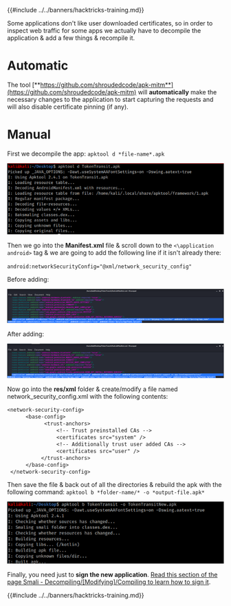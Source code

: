 {{#include ../../banners/hacktricks-training.md}}

Some applications don't like user downloaded certificates, so in order to inspect web traffic for some apps we actually have to decompile the application & add a few things & recompile it.

# Automatic

The tool [**https://github.com/shroudedcode/apk-mitm**](https://github.com/shroudedcode/apk-mitm) will **automatically** make the necessary changes to the application to start capturing the requests and will also disable certificate pinning (if any).

# Manual

First we decompile the app: `apktool d *file-name*.apk`

![](../../images/img9.png)

Then we go into the **Manifest.xml** file & scroll down to the `<\application android>` tag & we are going to add the following line if it isn't already there:

`android:networkSecurityConfig="@xml/network_security_config"`

Before adding:

![](../../images/img10.png)

After adding:

![](../../images/img11.png)

Now go into the **res/xml** folder & create/modify a file named network_security_config.xml with the following contents:

```markup
<network-security-config>
      <base-config>
            <trust-anchors>
                <!-- Trust preinstalled CAs -->
                <certificates src="system" />
                <!-- Additionally trust user added CAs -->
                <certificates src="user" />
           </trust-anchors>
      </base-config>
 </network-security-config>
```

Then save the file & back out of all the directories & rebuild the apk with the following command: `apktool b *folder-name/* -o *output-file.apk*`

![](../../images/img12.png)

Finally, you need just to **sign the new application**. [Read this section of the page Smali - Decompiling/\[Modifying\]/Compiling to learn how to sign it](smali-changes.md#sing-the-new-apk).

{{#include ../../banners/hacktricks-training.md}}
